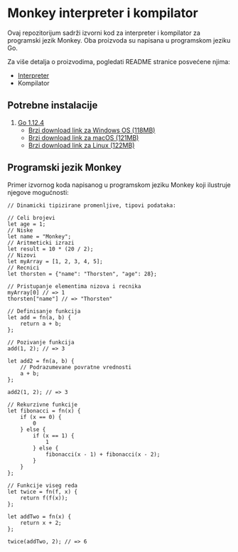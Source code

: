 # Monkey interpreter i kompilator

Ovaj repozitorijum sadrži izvorni kod za interpreter i kompilator 
za programski jezik Monkey. Oba proizvoda su napisana u programskom
jeziku Go.

Za više detalja o proizvodima, pogledati README stranice posvećene 
njima:

- [Interpreter](interpreter/)
- Kompilator

## Potrebne instalacije

1. [Go 1.12.4](https://golang.org/dl/)
    - [Brzi download link za Windows OS (118MB)](https://dl.google.com/go/go1.12.4.windows-amd64.msi)
    - [Brzi download link za macOS (121MB)](https://dl.google.com/go/go1.12.4.darwin-amd64.pkg)
    - [Brzi download link za Linux (122MB)](https://dl.google.com/go/go1.12.4.linux-amd64.tar.gz)
 
## Programski jezik Monkey

Primer izvornog koda napisanog u programskom jeziku Monkey 
koji ilustruje njegove mogućnosti:

```
// Dinamicki tipizirane promenljive, tipovi podataka:

// Celi brojevi
let age = 1; 
// Niske
let name = "Monkey"; 
// Aritmeticki izrazi
let result = 10 * (20 / 2); 
// Nizovi
let myArray = [1, 2, 3, 4, 5];
// Recnici
let thorsten = {"name": "Thorsten", "age": 28};

// Pristupanje elementima nizova i recnika
myArray[0] // => 1
thorsten["name"] // => "Thorsten"

// Definisanje funkcija
let add = fn(a, b) { 
    return a + b; 
};

// Pozivanje funkcija
add(1, 2); // => 3

let add2 = fn(a, b) {
    // Podrazumevane povratne vrednosti 
    a + b; 
};

add2(1, 2); // => 3

// Rekurzivne funkcije
let fibonacci = fn(x) {
    if (x == 0) {
        0
    } else {
        if (x == 1) {
            1
        } else {
            fibonacci(x - 1) + fibonacci(x - 2);
        }
    }
};

// Funkcije viseg reda
let twice = fn(f, x) {
    return f(f(x));
};

let addTwo = fn(x) {
    return x + 2;
};

twice(addTwo, 2); // => 6
```